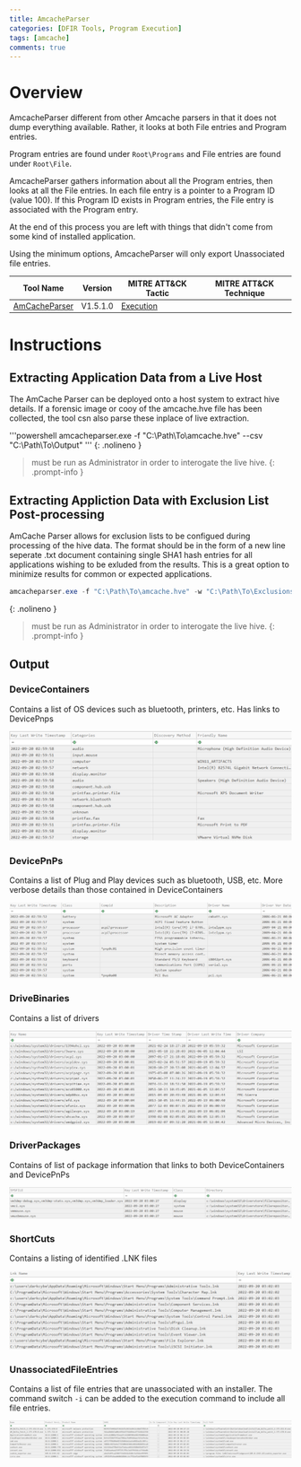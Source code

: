 ```yaml
---
title: AmcacheParser
categories: [DFIR Tools, Program Execution]
tags: [amcache]
comments: true
---
```


# Overview
AmcacheParser different from other Amcache parsers in that it does not dump everything available. Rather, it looks at both File entries and Program entries.

Program entries are found under `Root\Programs` and File entries are found under `Root\File`.

AmcacheParser gathers information about all the Program entries, then looks at all the File entries. In each file entry is a pointer to a Program ID (value 100). If this Program ID exists in Program entries, the File entry is associated with the Program entry.

At the end of this process you are left with things that didn't come from some kind of installed application.

Using the minimum options, AmcacheParser will only export Unassociated file entries.

| Tool Name | Version | MITRE ATT&CK Tactic | MITRE ATT&CK Technique |
| --------- | ------- | ------------------- | ---------------------- |
| [AmCacheParser](https://github.com/EricZimmerman/AmcacheParser) | V1.5.1.0 | [Execution](https://attack.mitre.org/tactics/TA0002/) | | 

# Instructions
## Extracting Application Data from a Live Host
The AmCache Parser can be deployed onto a host system to extract hive details. If a forensic image or cooy of the amcache.hve file has been collected, the tool csn also parse these inplace of live extraction. 

'''powershell
amcacheparser.exe -f "C:\Path\To\amcache.hve" --csv "C:\Path\To\Output"
'''
{: .nolineno }

> must be run as Administrator in order to interogate the live hive.
{: .prompt-info }

## Extracting Appliction Data with Exclusion List Post-processing
AmCache Parser allows for exclusion lists to be configued during processing of the hive data. The format should be in the form of a new line seperate .txt document containing single SHA1 hash entries for all applications wishing to be exluded from the results. This is a great option to minimize results for common or expected applications.

```powershell
amcacheparser.exe -f "C:\Path\To\amcache.hve" -w "C:\Path\To\Exclusions.txt" --csv "C:\Path\To\Output"
```
{: .nolineno }

> must be run as Administrator in order to interogate the live hive.
{: .prompt-info }

## Output
### DeviceContainers
Contains a list of OS devices such as bluetooth, printers, etc. Has links to DevicePnps

![AmCacheParser DeviceContainers (Filtered)](/assets/img/posts/DFIR/DFIR_Tools_Execution_AmCacheParser_DeviceContainers.png "AmCacheParser DeviceContainers (Filtered)")

### DevicePnPs
Contains a list of Plug and Play devices such as bluetooth, USB, etc. More verbose details than those contained in DeviceContainers

![AmCacheParser DevicePnPs (Filtered)](/assets/img/posts/DFIR/DFIR_Tools_Execution_AmCacheParser_DevicePnPs.png "AmCacheParser DevicePnPs (Filtered)")

### DriveBinaries
Contains a list of drivers

![AmCacheParser DriveBinaries (Filtered)](/assets/img/posts/DFIR/DFIR_Tools_Execution_AmCacheParser_DriveBinaries.png "AmCacheParser DriveBinaries (Filtered)")

### DriverPackages
Contains of list of package information that links to both DeviceContainers and DevicePnPs

![AmCacheParser DriverPackages (Filtered)](/assets/img/posts/DFIR/DFIR_Tools_Execution_AmCacheParser_DriverPackages.png "AmCacheParser DriverPackages (Filtered)")

### ShortCuts
Contains a listing of identified .LNK files

![AmCacheParser ShortCuts (Filtered)](/assets/img/posts/DFIR/DFIR_Tools_Execution_AmCacheParser_ShortCuts.png "AmCacheParser ShortCuts (Filtered)")

### UnassociatedFileEntries
Contains a list of file entries that are unassociated with an installer. The command switch `-i` can be added to the execution command to include all file entries.

![AmCacheParser UnassociatedFileEntries (Filtered)](/assets/img/posts/DFIR/DFIR_Tools_Execution_AmCacheParser_UnassociatedFileEntries.png "AmCacheParser UnassociatedFileEntries (Filtered)")